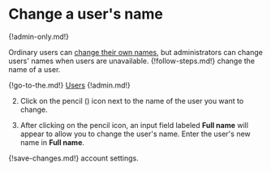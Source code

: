 # Change a user's name

{!admin-only.md!}

Ordinary users can [change their own names](/help/change-your-name), but
administrators can change users' names when users are
unavailable. {!follow-steps.md!} change the name of a user.

{!go-to-the.md!} [Users](/#organization/user-list-admin)
{!admin.md!}

2. Click on the pencil (<i class="icon-vector-pencil"></i>) icon next to
the name of the user you want to change.

3. After clicking on the pencil icon, an input field labeled **Full name** will
appear to allow you to change the user's name. Enter the user's new name in
**Full name**.

{!save-changes.md!} account settings.

